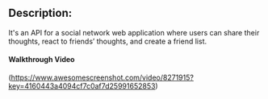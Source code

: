 
## Description:

It's an API for a social network web application where users can share their thoughts, react to friends’ thoughts, and create a friend list.



#### Walkthrough Video

(https://www.awesomescreenshot.com/video/8271915?key=4160443a4094cf7c0af7d25991652853)


